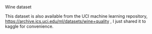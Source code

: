 Wine dataset

This dataset is also available from the UCI machine learning repository, https://archive.ics.uci.edu/ml/datasets/wine+quality , I just shared it to kaggle for convenience.
